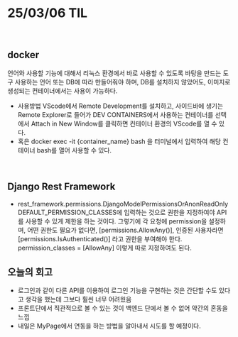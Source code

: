 # 25/03/06 TIL
<br>

## docker
  언어와 사용할 기능에 대해서 리눅스 환경에서 바로 사용할 수 있도록 바탕을 만드는 도구
  사용하는 언어 또는 DB에 따라 만들어줘야 하며, DB를 설치하지 않았어도, 이미지로 생성되는 컨테이너에서는 사용이 가능하다.
  - 사용방법
    VScode에서 Remote Development를 설치하고, 사이드바에 생기는 Remote Explorer로 들어가 DEV CONTAINERS에서 사용하는 컨테이너를 선택에서 Attach in New Window를 클릭하면 컨테이너 환경의 VScode를 열 수 있다.
  - 혹은 docker exec -it {container_name} bash 을 터미널에서 입력하여 해당 컨테이너 bash를 열어 사용할 수 있다.
<br>

## Django Rest Framework
  - rest_framework.permissions.DjangoModelPermissionsOrAnonReadOnly
    DEFAULT_PERMISSION_CLASSES에 입력하는 것으로 권한을 지정하여야 API를 사용할 수 있게 제한을 하는 것이다.
    그렇기에 각 요청에 permission을 설정하며, 어떤 권한도 필요가 없다면, [permissions.AllowAny()], 인증된 사용자라면 [permissions.IsAuthenticated()] 라고 권한을 부여해야 한다.
    permission_classes = [AllowAny] 이렇게 따로 지정하여도 된다.

## 오늘의 회고
  - 로그인과 같이 다른 API를 이용하여 로그인 기능을 구현하는 것은 간단할 수도 있다고 생각을 했는데 그보다 훨씬 너무 어려웠음
  - 프론트단에서 직관적으로 볼 수 있는 것이 백엔드 단에서 볼 수 없어 약간의 혼동을 느낌
  - 내일은 MyPage에서 연동을 하는 방법을 알아내서 시도를 할 예정이다.